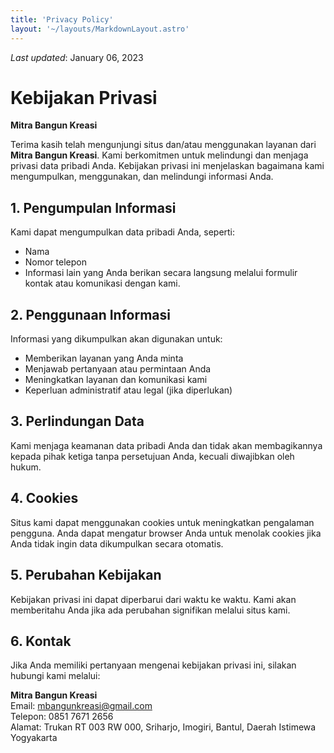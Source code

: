 ```yaml
---
title: 'Privacy Policy'
layout: '~/layouts/MarkdownLayout.astro'
---
```


_Last updated_: January 06, 2023

# Kebijakan Privasi  
**Mitra Bangun Kreasi**

Terima kasih telah mengunjungi situs dan/atau menggunakan layanan dari **Mitra Bangun Kreasi**. Kami berkomitmen untuk melindungi dan menjaga privasi data pribadi Anda. Kebijakan privasi ini menjelaskan bagaimana kami mengumpulkan, menggunakan, dan melindungi informasi Anda.

## 1. Pengumpulan Informasi
Kami dapat mengumpulkan data pribadi Anda, seperti:
- Nama
- Nomor telepon
- Informasi lain yang Anda berikan secara langsung melalui formulir kontak atau komunikasi dengan kami.

## 2. Penggunaan Informasi
Informasi yang dikumpulkan akan digunakan untuk:
- Memberikan layanan yang Anda minta
- Menjawab pertanyaan atau permintaan Anda
- Meningkatkan layanan dan komunikasi kami
- Keperluan administratif atau legal (jika diperlukan)

## 3. Perlindungan Data
Kami menjaga keamanan data pribadi Anda dan tidak akan membagikannya kepada pihak ketiga tanpa persetujuan Anda, kecuali diwajibkan oleh hukum.

## 4. Cookies
Situs kami dapat menggunakan cookies untuk meningkatkan pengalaman pengguna. Anda dapat mengatur browser Anda untuk menolak cookies jika Anda tidak ingin data dikumpulkan secara otomatis.

## 5. Perubahan Kebijakan
Kebijakan privasi ini dapat diperbarui dari waktu ke waktu. Kami akan memberitahu Anda jika ada perubahan signifikan melalui situs kami.

## 6. Kontak
Jika Anda memiliki pertanyaan mengenai kebijakan privasi ini, silakan hubungi kami melalui:

**Mitra Bangun Kreasi**  
Email: mbangunkreasi@gmail.com  
Telepon: 0851 7671 2656  
Alamat: Trukan RT 003 RW 000, Sriharjo, Imogiri, Bantul, Daerah Istimewa Yogyakarta 